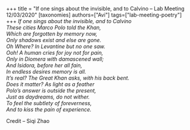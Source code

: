 +++
title = "If one sings about the invisible, and to Calvino – Lab Meeting 12/03/2020"
[taxonomies]
authors=["Avi"]
tags=["lab-meeting-poetry"]
+++
*If one sings about the invisible, and to Calvino\
These cities Marco Polo told the Khan,\
Which are forgotten by memory now,\
Only shadows exist and else are gone.\
Oh Where? In Levantine but no one saw.\
Ooh! A human cries for joy not for pain,\
Only in Diomera with damascened wall;\
And Isidora, before her all fain,\
In endless desires memory is all.\
It’s real? The Great Khan asks, with his back bent.\
Does it matter? As light as a feather\
Polo’s answer is outside the present,\
Just as daydreams, do not wither.\
To feel the subtlety of foreverness,\
And to kiss the pain of experience.*

Credit – Siqi Zhao